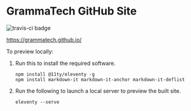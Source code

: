 GrammaTech GitHub Site
======================

![travis-ci badge](https://travis-ci.com/grammatech/grammatech.github.io.svg?branch=main)

https://grammatech.github.io/

To preview locally:

1. Run this to install the required software.

    ```shell
    npm install @11ty/eleventy -g
    npm install markdown-it markdown-it-anchor markdown-it-deflist
    ```

2. Run the following to launch a local server to preview the built site.

    ```shell
    eleventy --serve
    ```
